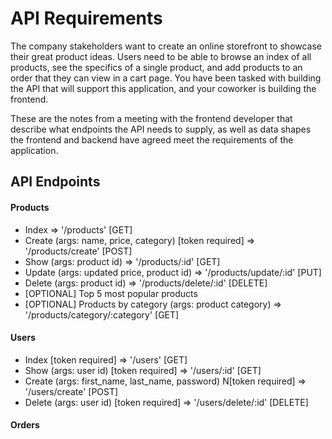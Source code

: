 # API Requirements

The company stakeholders want to create an online storefront to showcase their great product ideas. Users need to be able to browse an index of all products, see the specifics of a single product, and add products to an order that they can view in a cart page. You have been tasked with building the API that will support this application, and your coworker is building the frontend.

These are the notes from a meeting with the frontend developer that describe what endpoints the API needs to supply, as well as data shapes the frontend and backend have agreed meet the requirements of the application.

## API Endpoints

#### Products

- Index => '/products' [GET]
- Create (args: name, price, category) [token required] => '/products/create' [POST]
- Show (args: product id) => '/products/:id' [GET]
- Update (args: updated price, product id) => '/products/update/:id' [PUT]
- Delete (args: product id) => '/products/delete/:id' [DELETE]
- [OPTIONAL] Top 5 most popular products
- [OPTIONAL] Products by category (args: product category) => '/products/category/:category' [GET]

#### Users

- Index [token required] => '/users' [GET]
- Show (args: user id) [token required] => '/users/:id' [GET]
- Create (args: first_name, last_name, password) N[token required] => '/users/create' [POST]
- Delete (args: user id) [token required] => '/users/delete/:id' [DELETE]

#### Orders

- Index => '/orders' [GET]
- Create (args: status, user_id) => '/orders/create' [POST]
- Delete (args: order id) => '/orders/delete/:id' [DELETE]
- Add Product (args: quantity, order id, product id) => '/orders/:orderId/add/product' [POST]
- Current Order by user (args: user id)[token required] => '/orders/active/:userId' [GET]
- [OPTIONAL] Completed Orders by user (args: user id)[token required] => '/orders/complete/:userId' [GET]

## Data Shapes

#### Product

Table: Products (id: SERIAL PRIMARY KEY, name: VARCHAR(64) NOT NULL, price integer NOT NULL, category: varchar(100))

- id
- name
- price
- [OPTIONAL] category

#### User

Table: Users (id: SERIAL PRIMARY KEY, first_name: VARCHAR(100), last_name: VARCHAR(100), password: VARCHAR)

- id
- firstName
- lastName
- password

#### Orders

Table: Orders (id: SERIAL PRIMARY KEY, status: VARCHAR(15), user_id: bigint [foreign key to users table])

Table: Order_Products (id: SERIAL PRIMARY KEY, quantity: integer, order_id: bigint [foreign key to orders table], product_id: bigint [foreign key to products table])

- id
- id of each product in the order
- quantity of each product in the order
- user_id
- status of order (active or complete)

